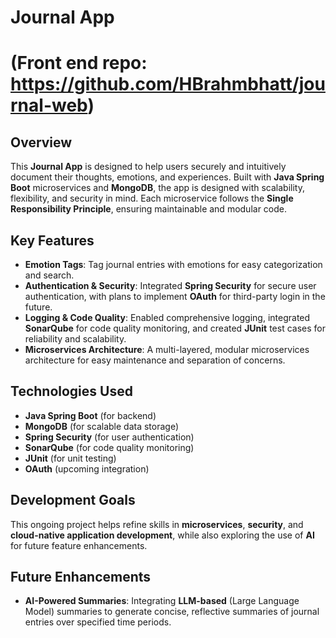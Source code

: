 # Journal App 
# (Front end repo: https://github.com/HBrahmbhatt/journal-web)

## Overview
This **Journal App** is designed to help users securely and intuitively document  their thoughts, emotions, and experiences. Built with **Java Spring Boot** microservices and **MongoDB**, the app is designed with scalability, flexibility, and security in mind. Each microservice follows the **Single Responsibility Principle**, ensuring maintainable and modular code.

## Key Features
- **Emotion Tags**: Tag journal entries with emotions for easy categorization and search.
- **Authentication & Security**: Integrated **Spring Security** for secure user authentication, with plans to implement **OAuth** for third-party login in the future.
- **Logging & Code Quality**: Enabled comprehensive logging, integrated **SonarQube** for code quality monitoring, and created **JUnit** test cases for reliability and scalability.
- **Microservices Architecture**: A multi-layered, modular microservices architecture for easy maintenance and separation of concerns.

## Technologies Used
- **Java Spring Boot** (for backend)
- **MongoDB** (for scalable data storage)
- **Spring Security** (for user authentication)
- **SonarQube** (for code quality monitoring)
- **JUnit** (for unit testing)
- **OAuth** (upcoming integration)

## Development Goals
This ongoing project helps refine skills in **microservices**, **security**, and **cloud-native application development**, while also exploring the use of **AI** for future feature enhancements.

## Future Enhancements
- **AI-Powered Summaries**: Integrating **LLM-based** (Large Language Model) summaries to generate concise, reflective summaries of journal entries over specified time periods.
